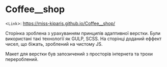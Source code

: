 # Coffee__shop

<`Link`>: <https://miss-kiparis.github.io/Coffee__shop/>

Сторінка зроблена з урахуванням принципів адаптивної верстки. 
Були використані такі технології як GULP, SCSS. 
На сторінці доданий еффект чисел, що біжать, зроблений на чистому JS. 

Макет для верстки був запозичений з просторів інтернета та трохи перероблений. 
